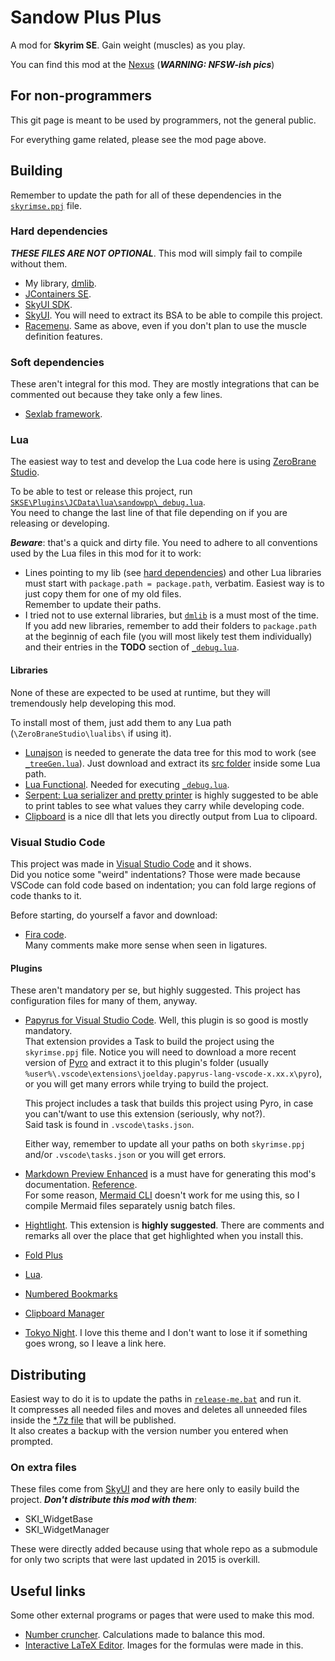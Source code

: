 # Sandow Plus Plus
A mod for **Skyrim SE**. Gain weight (muscles) as you play.

You can find this mod at the [Nexus](https://www.nexusmods.com/skyrimspecialedition/mods/32579) (***WARNING: NFSW-ish pics***)

## For non-programmers
This git page is meant to be used by programmers, not the general public.

For everything game related, please see the mod page above.


## Building
Remember to update the path for all of these dependencies in the [`skyrimse.ppj`](skyrimse.ppj) file.

### Hard dependencies
***THESE FILES ARE NOT OPTIONAL***. This mod will simply fail to compile without them.

- My library, [dmlib](https://github.com/CarlosLeyvaAyala/DM-SkyrimSE-Library.git).
- [JContainers SE](https://www.nexusmods.com/skyrimspecialedition/mods/16495).
- [SkyUI SDK](https://github.com/schlangster/skyui/wiki).
- [SkyUI](https://www.nexusmods.com/skyrimspecialedition/mods/12604). You will need to extract its BSA to be able to compile this project.
- [Racemenu](https://www.nexusmods.com/skyrimspecialedition/mods/19080). Same as above, even if you don't plan to use the muscle definition features.

### Soft dependencies
These aren't integral for this mod. They are mostly integrations that can be commented out because they take only a few lines.
- [Sexlab framework](https://www.loverslab.com/topic/91861-sexlab-framework-se-163-beta-8-november-22nd-2019/).




### Lua
The easiest way to test and develop the Lua code here is using [ZeroBrane Studio](https://studio.zerobrane.com/).

To be able to test or release this project, run [`SKSE\Plugins\JCData\lua\sandowpp\_debug.lua`](SKSE/Plugins/JCData/lua/sandowpp/_debug.lua).\
You need to change the last line of that file depending on if you are releasing or developing.

***Beware***: that's a quick and dirty file. You need to adhere to all conventions used by the Lua files in this mod for it to work:

- Lines pointing to my lib (see [hard dependencies](#hard-dependencies)) and other Lua libraries must start with `package.path = package.path`, verbatim. Easiest way is to just copy them for one of my old files.\
Remember to update their paths.
- I tried not to use external libraries, but [`dmlib`](#hard-dependencies) is a must most of the time.\
If you add new libraries, remember to add their folders to `package.path` at the beginnig of each file (you will most likely test them individually) and their entries in the **TODO** section of [`_debug.lua`](SKSE/Plugins/JCData/lua/sandowpp/_debug.lua).

#### Libraries
None of these are expected to be used at runtime, but they will tremendously help developing this mod.

To install most of them, just add them to any Lua path (`\ZeroBraneStudio\lualibs\` if using it).

- [Lunajson](https://github.com/grafi-tt/lunajson) is needed to generate the data tree for this mod to work (see [`_treeGen.lua`](SKSE/Plugins/JCData/lua/sandowpp/_treeGen.lua)). Just download and extract its [src folder](https://github.com/grafi-tt/lunajson/tree/master/src) inside some Lua path.
- [Lua Functional](https://github.com/luafun/luafun). Needed for executing [`_debug.lua`](SKSE/Plugins/JCData/lua/sandowpp/_debug.lua).
- [Serpent: Lua serializer and pretty printer](http://notebook.kulchenko.com/programming/serpent-lua-serializer-pretty-printer) is highly suggested to be able to print tables to see what values they carry while developing code.
- [Clipboard](http://luaforge.net/projects/jaslatrix/) is a nice dll that lets you directly output from Lua to clipoard.



### Visual Studio Code
This project was made in [Visual Studio Code](https://code.visualstudio.com/) and it shows.\
Did you notice some "weird" indentations? Those were made because VSCode can fold code based on indentation; you can fold large regions of code thanks to it.

Before starting, do yourself a favor and download:
- [Fira code](https://github.com/tonsky/FiraCode).\
Many comments make more sense when seen in ligatures.

#### Plugins
These aren't mandatory per se, but highly suggested. This project has configuration files for many of them, anyway.
* [Papyrus for Visual Studio Code](https://marketplace.visualstudio.com/items?itemName=joelday.papyrus-lang-vscode). Well, this plugin is so good is mostly mandatory.\
    That extension provides a Task to build the project using the `skyrimse.ppj` file. Notice you will need to download a more recent version of [Pyro](https://wiki.fireundubh.com/pyro) and extract it to this plugin's folder (usually `%user%\.vscode\extensions\joelday.papyrus-lang-vscode-x.xx.x\pyro`), or you will get many errors while trying to build the project.

    This project includes a task that builds this project using Pyro, in case you can't/want to use this extension (seriously, why not?).\
    Said task is found in `.vscode\tasks.json`.

    Either way, remember to update all your paths on both `skyrimse.ppj` and/or `.vscode\tasks.json` or you will get errors.
* [Markdown Preview Enhanced](https://marketplace.visualstudio.com/items?itemName=shd101wyy.markdown-preview-enhanced) is a must have for generating this mod's documentation. [Reference](https://shd101wyy.github.io/markdown-preview-enhanced/).\
    For some reason, [Mermaid CLI](https://github.com/mermaid-js/mermaid-cli)  doesn't work for me using this, so I compile Mermaid files separately usnig batch files.
* [Hightlight](https://marketplace.visualstudio.com/items?itemName=fabiospampinato.vscode-highlight). This extension is **highly suggested**. There are comments and remarks all over the place that get highlighted when you install this.
* [Fold Plus](https://marketplace.visualstudio.com/items?itemName=dakara.dakara-foldplus)
* [Lua](https://marketplace.visualstudio.com/items?itemName=sumneko.lua).
* [Numbered Bookmarks](https://marketplace.visualstudio.com/items?itemName=alefragnani.numbered-bookmarks)
* [Clipboard Manager](https://marketplace.visualstudio.com/items?itemName=EdgardMessias.clipboard-manager)
* [Tokyo Night](https://marketplace.visualstudio.com/items?itemName=enkia.tokyo-night). I love this theme and I don't want to lose it if something goes wrong, so I leave a link here.



## Distributing
Easiest way to do it is to update the paths in [`release-me.bat`](release-me.bat) and run it.\
It compresses all needed files and moves and deletes all unneeded files inside the [*.7z file](https://www.7-zip.org/) that will be published.\
It also creates a backup with the version number you entered when prompted.

### On extra files
These files come from [SkyUI](https://github.com/schlangster/skyui.git) and they are here only to easily build the project. ***Don't distribute this mod with them***:
- SKI_WidgetBase
- SKI_WidgetManager

These were directly added because using that whole repo as a submodule for only two scripts that were last updated in 2015 is overkill.


## Useful links
Some other external programs or pages that were used to make this mod.
* [Number cruncher](https://docs.google.com/spreadsheets/d/1r10g-b73KjagmzT5Rm1SrWUY7ROhxtawBxy-vV4Yyms/edit?usp=sharing). Calculations made to balance this mod.
* [Interactive LaTeX Editor](https://arachnoid.com/latex/). Images for the formulas were made in this.
